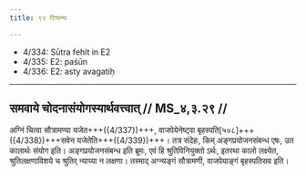 ```yaml
---
title: ९२ टिप्पन्यः

---
```

- 4/334: Sūtra fehlt in E2
- 4/335: E2: paśūn
- 4/336: E2: asty avagatiḥ

____________________________________________


## समवाये चोदनासंयोगस्यार्थवत्त्वात् // MS_४,३.२९ //

अग्निं चित्वा सौत्रामण्या यजेत+++({4/337})+++, वाजपेयेनेष्ट्वा बृहस्पति[५०८]+++({4/338})+++सवेन यजेतेति+++({4/339})+++। तत्र संदेहः, किम् अङ्गप्रयोजनसंबन्ध एषः, उत कालार्थः संयोग इति। अङ्गप्रयोजनसंबन्ध इति ब्रूमः, एवं हि श्रुतिविनियुक्तो ऽर्थः, इतरथा कालो लक्ष्येत, श्रुतिलक्षणाविशये च श्रुतिर् न्याय्या न लक्षणा। तस्माद् अग्न्यङ्गं सौत्रामणी, वाजपेयाङ्गं बृहस्पतिसव इति।
